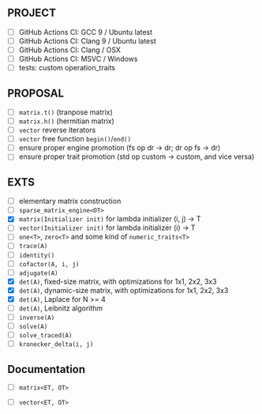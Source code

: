 ## PROJECT

* [ ] GitHub Actions CI: GCC 9 / Ubuntu latest
* [ ] GitHub Actions CI: Clang 9 / Ubuntu latest
* [ ] GitHub Actions CI: Clang / OSX
* [ ] GitHub Actions CI: MSVC / Windows
* [ ] tests: custom operation_traits

## PROPOSAL

* [ ] `matrix.t()` (tranpose matrix)
* [ ] `matrix.h()` (hermitian matrix)
* [ ] `vector` reverse iterators
* [ ] `vector` free function `begin()`/`end()`
* [ ] ensure proper engine promotion (fs op dr -> dr; dr op fs -> dr)
* [ ] ensure proper trait promotion (std op custom -> custom, and vice versa)

## EXTS

* [ ] elementary matrix construction
* [ ] `sparse_matrix_engine<OT>`
* [x] `matrix(Initializer init)` for lambda initializer (i, j) -> T
* [ ] `vector(Initializer init)` for lambda initializer (i) -> T
* [ ] `one<T>`, `zero<T>` and some kind of `numeric_traits<T>`
* [ ] `trace(A)`
* [ ] `identity()`
* [ ] `cofactor(A, i, j)`
* [ ] `adjugate(A)`
* [x] `det(A)`, fixed-size matrix, with optimizations for 1x1, 2x2, 3x3
* [x] `det(A)`, dynamic-size matrix, with optimizations for 1x1, 2x2, 3x3
* [x] `det(A)`, Laplace for N >= 4
* [ ] `det(A)`, Leibnitz algorithm
* [ ] `inverse(A)`
* [ ] `solve(A)`
* [ ] `solve_traced(A)`
* [ ] `kronecker_delta(i, j)`

## Documentation

* [ ] `matrix<ET, OT>`
* [ ] `vector<ET, OT>`


